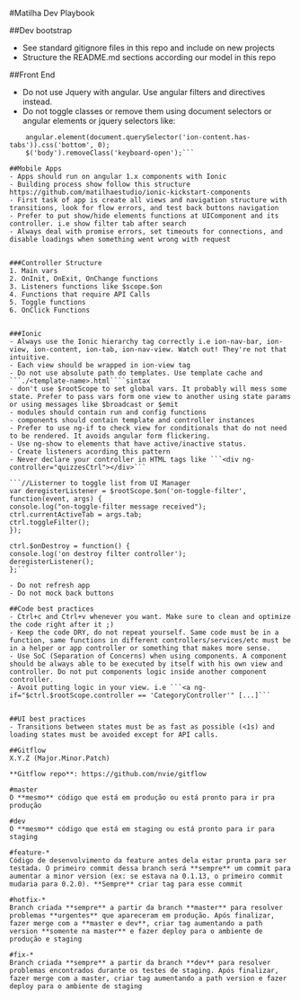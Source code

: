 #Matilha Dev Playbook

##Dev bootstrap
- See standard gitignore files in this repo and include on new projects
- Structure the README.md sections according our model in this repo

##Front End
- Do not use Jquery with angular. Use angular filters and directives instead.
- Do not toggle classes or remove them using document selectors or angular elements or jquery selectors like:
```document.querySelector('div.tabs').style.display = 'none';
    angular.element(document.querySelector('ion-content.has-tabs')).css('bottom', 0);
    $('body').removeClass('keyboard-open');```

##Mobile Apps
- Apps should run on angular 1.x components with Ionic
- Building process show follow this structure https://github.com/matilhaestudio/ionic-kickstart-components
- First task of app is create all views and navigation structure with transitions, look for flow errors, and test back buttons navigation
- Prefer to put show/hide elements functions at UIComponent and its controller. i.e show filter tab after search
- Always deal with promise errors, set timeouts for connections, and disable loadings when something went wrong with request


###Controller Structure
1. Main vars
2. OnInit, OnExit, OnChange functions
3. Listeners functions like $scope.$on
4. Functions that require API Calls
5. Toggle functions
6. OnClick Functions


###Ionic
- Always use the Ionic hierarchy tag correctly i.e ion-nav-bar, ion-view, ion-content, ion-tab, ion-nav-view. Watch out! They're not that intuitive.
- Each view should be wrapped in ion-view tag
- Do not use absolute path do templates. Use template cache and ```./<template-name>.html````sintax
- don't use $rootScope to set global vars. It probably will mess some state. Prefer to pass vars form one view to another using state params or using messages like $broadcast or $emit
- modules should contain run and config functions
- components should contain template and controller instances
- Prefer to use ng-if to check view for conditionals that do not need to be rendered. It avoids angular form flickering. 
- Use ng-show to elements that have active/inactive status. 
- Create listeners acording this pattern
- Never declare your controller in HTML tags like ```<div ng-controller="quizzesCtrl"></div>```

```//Listerner to toggle list from UI Manager
var deregisterListener = $rootScope.$on('on-toggle-filter', function(event, args) {
console.log("on-toggle-filter message received");
ctrl.currentActiveTab = args.tab;
ctrl.toggleFilter();
});

ctrl.$onDestroy = function() {
console.log('on destroy filter controller');
deregisterListener();
};```

- Do not refresh app 
- Do not mock back buttons

##Code best practices
- Ctrl+c and Ctrl+v whenever you want. Make sure to clean and optimize the code right after it ;) 
- Keep the code DRY, do not repeat yourself. Same code must be in a function, same functions in different controllers/services/etc must be in a helper or app controller or something that makes more sense.  
- Use SoC (Separation of Concerns) when using components. A component should be always able to be executed by itself with his own view and controller. Do not put components logic inside another component controller. 
- Avoit putting logic in your view. i.e ```<a ng-if="$ctrl.$rootScope.controller == 'CategoryController'" [...]```


##UI best practices
- Transitions between states must be as fast as possible (<1s) and loading states must be avoided except for API calls. 

##Gitflow
X.Y.Z (Major.Minor.Patch)

**Gitflow repo**: https://github.com/nvie/gitflow

#master 
O **mesmo** código que está em produção ou está pronto para ir pra produção

#dev
O **mesmo** código que está em staging ou está pronto para ir para staging

#feature-*
Código de desenvolvimento da feature antes dela estar pronta para ser testada. O primeiro commit dessa branch será **sempre** um commit para aumentar a minor version (ex: se estava na 0.1.13, o primeiro commit mudaria para 0.2.0). **Sempre** criar tag para esse commit

#hotfix-*
Branch criada **sempre** a partir da branch **master** para resolver problemas **urgentes** que apareceram em produção. Após finalizar, fazer merge com a **master e dev**, criar tag aumentando a path version **somente na master** e fazer deploy para o ambiente de produção e staging

#fix-*
Branch criada **sempre** a partir da branch **dev** para resolver problemas encontrados durante os testes de staging. Após finalizar, fazer merge com a master, criar tag aumentando a path version e fazer deploy para o ambiente de staging
